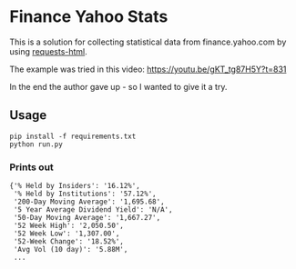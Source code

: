 
# Finance Yahoo Stats

This is a solution for collecting statistical data from finance.yahoo.com by using [requests-html](https://html.python-requests.org/).

The example was tried in this video: https://youtu.be/gKT_tg87H5Y?t=831

In the end the author gave up - so I wanted to give it a try.

## Usage

```
pip install -f requirements.txt
python run.py
```

### Prints out

```
{'% Held by Insiders': '16.12%',
 '% Held by Institutions': '57.12%',
 '200-Day Moving Average': '1,695.68',
 '5 Year Average Dividend Yield': 'N/A',
 '50-Day Moving Average': '1,667.27',
 '52 Week High': '2,050.50',
 '52 Week Low': '1,307.00',
 '52-Week Change': '18.52%',
 'Avg Vol (10 day)': '5.88M',
 ...
```
